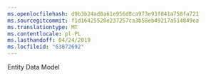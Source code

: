 ```yaml
---
ms.openlocfilehash: d9b3b24ad8a61e956d8ca973e93f841a758fa721
ms.sourcegitcommit: f1d16425528e237257ca3b58eb49217a514849ea
ms.translationtype: MT
ms.contentlocale: pl-PL
ms.lasthandoff: 04/24/2019
ms.locfileid: "63872692"
---
```

Entity Data Model